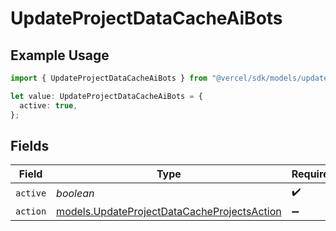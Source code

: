 # UpdateProjectDataCacheAiBots

## Example Usage

```typescript
import { UpdateProjectDataCacheAiBots } from "@vercel/sdk/models/updateprojectdatacacheop.js";

let value: UpdateProjectDataCacheAiBots = {
  active: true,
};
```

## Fields

| Field                                                                                            | Type                                                                                             | Required                                                                                         | Description                                                                                      |
| ------------------------------------------------------------------------------------------------ | ------------------------------------------------------------------------------------------------ | ------------------------------------------------------------------------------------------------ | ------------------------------------------------------------------------------------------------ |
| `active`                                                                                         | *boolean*                                                                                        | :heavy_check_mark:                                                                               | N/A                                                                                              |
| `action`                                                                                         | [models.UpdateProjectDataCacheProjectsAction](../models/updateprojectdatacacheprojectsaction.md) | :heavy_minus_sign:                                                                               | N/A                                                                                              |